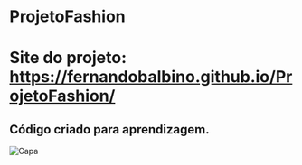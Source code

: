 # ProjetoFashion
# Site do projeto: https://fernandobalbino.github.io/ProjetoFashion/
## Código criado para aprendizagem.
![Capa](https://github.com/FernandoBalbino/ProjetoFashion/Site.png)
